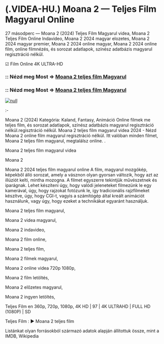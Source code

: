 # (.VIDEA-HU.) Moana 2 — Teljes Film Magyarul Online

27 másodperc — Moana 2 (2024) Teljes Film Magyarul videa, Moana 2 Teljes Film Online Indavideo, Moana 2 2024 magyar elozetes, Moana 2 2024 magyar premier, Moana 2 2024 online magyar, Moana 2 2024 online film, online filmnézés, és sorozat adatlapok, színész adatbázis magyarul regisztráció nélkül.

☑ Film Online 4K ULTRA-HD

### :: Nézd meg Most => [Moana 2 teljes film Magyarul](https://t.co/lIuTbfix1j)

### :: Nézd meg Most => [Moana 2 teljes film Magyarul](https://t.co/lIuTbfix1j)

[![null](https://static.wixstatic.com/media/855a25_043b5abeb4ae4d35ac003198e7fe56ed~mv2.gif)](https://t.co/lIuTbfix1j)

:-

Moana 2 (2024) Kategória: Kaland, Fantasy, Animáció Online filmek me teljes film, és sorozat adatlapok, színész adatbázis magyarul regisztráció nélkül.regisztráció nélkül. Moana 2 teljes film magyarul videa 2024 - Nézd Moana 2 online film magyarul regisztráció nélkül. Itt valóban minden filmet, Moana 2 teljes film magyarul, megtalálsz online.
.

Moana 2 teljes film magyarul videa

Moana 2

Moana 2 2024 teljes film magyarul online A film, magyarul mozgókép, képekből álló sorozat, amely a vásznon olyan gyorsan változik, hogy azt az illúziót kelti, mintha mozogna. A filmet egyszerre tekintjük művészetnek és iparágnak. Lehet készíteni úgy, hogy valódi jeleneteket filmezünk le egy kamerával, úgy, hogy rajzokat fotózunk le, így tradicionális rajzfilmeket készítve, úgy, hogy CGI-t, vagyis a számítógép által kreált animációt használunk, vagy úgy, hogy ezeket a technikákat egyaránt használjuk.

Moana 2 teljes film magyarul,

Moana 2 videa magyarul,

Moana 2 indavideo,

Moana 2 film online,

Moana 2 teljes film,

Moana 2 filmek magyarul,

Moana 2 online videa 720p 1080p,

Moana 2 film letöltés,

Moana 2 előzetes magyarul,

Moana 2 ingyen letöltés,

Teljes Film en 360p, 720p, 1080p, 4K HD | 97 | 4K ULTRAHD | FULL HD (1080P) | SD

Teljes Film : ► Moana 2 teljes film

Listánkat olyan forrásokból származó adatok alapján állítottuk össze, mint a IMDB, Wikipedia
